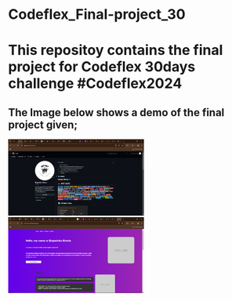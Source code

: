 # Codeflex_Final-project_30

#  This repositoy contains the final project for Codeflex 30days challenge #Codeflex2024 

## The Image below shows a demo of the final project given;

<p align="left">
  <a href='#'>
    <img width="55%" src="./Images/Screenshot (131).png" alt="#" />
  </a>
  <a href='#'>
    <img width="55%" src="./Images/Screenshot (132).png" alt="#" />
  </a>
</p>
